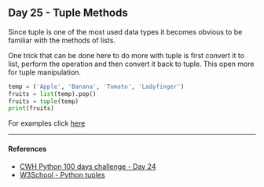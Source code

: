 ## Day 25 - Tuple Methods

Since tuple is one of the most used data types it becomes obvious to be familiar with the methods of lists.

One trick that can be done here to do more with tuple is first convert it to list, perform the operation and then convert it back to tuple. This open more for tuple manipulation.

```python
temp = ('Apple', 'Banana', 'Tomato', 'Ladyfinger')
fruits = list(temp).pop()
fruits = tuple(temp)
print(fruits)
```


For examples click [here](/Day%2025//main.ipynb)

---

#### References

- [CWH Python 100 days challenge - Day 24](https://youtu.be/PipsOUDKrVk)
- [W3School - Python tuples](https://profile.w3schools.com/refresh-session?redirect_url=https%3A%2F%2Fwww.w3schools.com%2Fpython%2Fpython_tuples.asp)